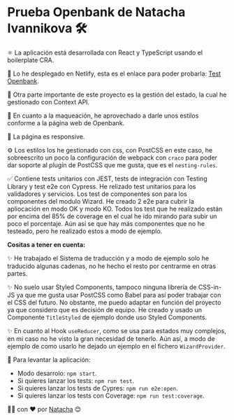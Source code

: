# Prueba Openbank de Natacha Ivannikova 🛠️

⚛️ La aplicación está desarrollada con React y TypeScript usando el boilerplate CRA.

💚 Lo he desplegado en Netlify, esta es el enlace para poder probarla: [Test Openbank](https://openbank-test.netlify.app/).

💜 Otra parte importante de este proyecto es la gestión del estado, la cual he gestionado con Context API. 

💅 En cuanto a la maqueación, he aprovechado a darle unos estilos conforme a la página web de Openbank.  

📱 La página es responsive.

⚙️ Los estilos los he gestionado con css, con PostCSS en este caso, he sobreescrito un poco la configuración de webpack con `craco` para poder dar soporte al plugin de PostCSS que me gusta, que es el `nesting-rules`.

✅ Contiene tests unitarios con JEST, tests de integración con Testing Library y test e2e con Cypress.
He relizado test unitarios para los validadores y servicios. 
Los test de componentes son para los componentes del modulo Wizard.
He creado 2 e2e para cubrir la apliocación en modo OK y modo KO.
Todos los test que he realizado están por encima del 85% de coverage en el cual he ido mirando para subir un poco el porcentaje. Aún así se que hay más componentes que no he testeado, pero he realizado estos a modo de ejemplo.

**Cositas a tener en cuenta:**

✨ He trabajado el Sistema de traducción y a modo de ejemplo solo he traducido algunas cadenas, no he hecho el resto por centrarme en otras partes.

✨ No suelo usar Styled Components, tampoco ninguna librería de CSS-in-JS ya que me gusta usar PostCSS como Babel para así poder trabajar con el CSS del futuro. No obstante, me puedo adaptar en función del proyecto ya que considero que es decisión de equipo.
He creado y usado un Componente `TitleStyled` de ejemplo donde uso Styled Components.

✨ En cuanto al Hook `useReducer`, como se usa para estados muy complejos, en mi caso no he visto la gran necesidad de tenerlo. Aún así, a modo de ejemplo de como usarlo he dejado un ejemplo en el fichero `WizardProvider`.



🚀 Para levantar la aplicación:

- Modo desarrolo: `npm start`.
- Si quieres lanzar los tests: `npm run test`.
- Si quieres lanzar los tests de Cypres: `npm run e2e:open`.
- Si quieres lanzar los tests con Coverage: `npm run test:coverage`.

👩‍💻 con ❤️ por [Natacha](https://www.linkedin.com/in/natacha-ivannikova-261478113/) 😊


